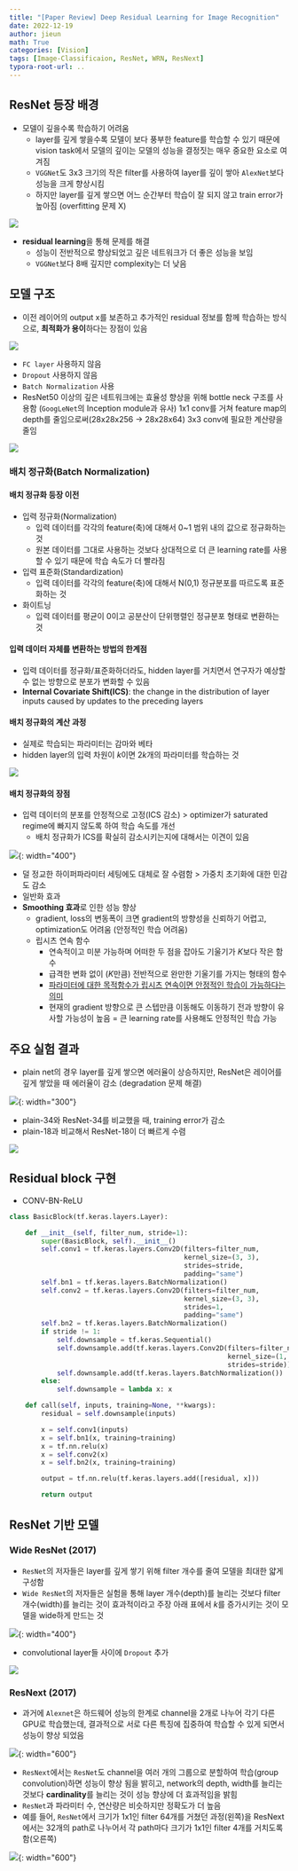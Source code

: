 ```yaml
---
title: "[Paper Review] Deep Residual Learning for Image Recognition"
date: 2022-12-19
author: jieun
math: True
categories: [Vision]
tags: [Image-Classificaion, ResNet, WRN, ResNext]
typora-root-url: ..
---
```


## ResNet 등장 배경
- 모델이 깊을수록 학습하기 어려움
  - layer를 깊게 쌓을수록 모델이 보다 풍부한 feature를 학습할 수 있기 때문에 vision task에서 모델의 깊이는 모델의 성능을 결정짓는 매우 중요한 요소로 여겨짐
  - `VGGNet`도 3x3 크기의 작은 filter를 사용하여 layer를 깊이 쌓아 `AlexNet`보다 성능을 크게 향상시킴
  - 하지만 layer를 깊게 쌓으면 어느 순간부터 학습이 잘 되지 않고 train error가 높아짐 (overfitting 문제 X)

![](/assets/img/resnet/resnet0.PNG)

- **residual learning**을 통해 문제를 해결
  - 성능이 전반적으로 향상되었고 깊은 네트워크가 더 좋은 성능을 보임
  - `VGGNet`보다 8배 깊지만 complexity는 더 낮음
  
  
## 모델 구조
- 이전 레이어의 output x를 보존하고 추가적인 residual 정보를 함께 학습하는 방식으로, **최적화가 용이**하다는 장점이 있음

![](/assets/img/resnet/residual.jpg)

- `FC layer` 사용하지 않음
- `Dropout` 사용하지 않음
- `Batch Normalization` 사용
- ResNet50 이상의 깊은 네트워크에는 효율성 향상을 위해 bottle neck 구조를 사용함 (`GoogLeNet`의 Inception module과 유사)
  1x1 conv를 거쳐 feature map의 depth를 줄임으로써(28x28x256 $\rightarrow$ 28x28x64) 3x3 conv에 필요한 계산량을 줄임


![](/assets/img/resnet/bottleneck.jpg)



### 배치 정규화(Batch Normalization)

#### 배치 정규화 등장 이전
- 입력 정규화(Normalization)
  - 입력 데이터를 각각의 feature(축)에 대해서 0~1 범위 내의 값으로 정규화하는 것
  - 원본 데이터를 그대로 사용하는 것보다 상대적으로 더 큰 learning rate를 사용할 수 있기 때문에 학습 속도가 더 빨라짐
- 입력 표준화(Standardization)
  - 입력 데이터를 각각의 feature(축)에 대해서 N(0,1) 정규분포를 따르도록 표준화하는 것
- 화이트닝
  - 입력 데이터를 평균이 0이고 공분산이 단위행렬인 정규분포 형태로 변환하는 것

#### 입력 데이터 자체를 변환하는 방법의 한계점
- 입력 데이터를 정규화/표준화하더라도, hidden layer를 거치면서 연구자가 예상할 수 없는 방향으로 분포가 변화할 수 있음
- **Internal Covariate Shift(ICS)**: the change in the distribution of layer inputs caused by updates to the preceding layers



#### 배치 정규화의 계산 과정
- 실제로 학습되는 파라미터는 감마와 베타
- hidden layer의 입력 차원이 $k$이면 $2k$개의 파라미터를 학습하는 것

![](/assets/img/resnet/bn2.jpg)

#### 배치 정규화의 장점
- 입력 데이터의 분포를 안정적으로 고정(ICS 감소) > optimizer가 saturated regime에 빠지지 않도록 하여 학습 속도를 개선
  - 배치 정규화가 ICS를 확실히 감소시키는지에 대해서는 이견이 있음

![](/assets/img/resnet/bn1.jpg){: width="400"}

- 덜 정교한 하이퍼파라미터 세팅에도 대체로 잘 수렴함 > 가중치 초기화에 대한 민감도 감소
- 일반화 효과
- **Smoothing 효과**로 인한 성능 향상
  - gradient, loss의 변동폭이 크면 gradient의 방향성을 신뢰하기 어렵고, optimization도 어려움 (안정적인 학습 어려움)
  - 립시츠 연속 함수
    - 연속적이고 미분 가능하며 어떠한 두 점을 잡아도 기울기가 $K$보다 작은 함수
    - 급격한 변화 없이 ($K$만큼) 전반적으로 완만한 기울기를 가지는 형태의 함수
    - <u>파라미터에 대한 목적함수가 립시츠 연속이면 안정적인 학습이 가능하다는 의미</u>
    - 현재의 gradient 방향으로 큰 스텝만큼 이동해도 이동하기 전과 방향이 유사할 가능성이 높음
      = 큰 learning rate를 사용해도 안정적인 학습 가능
    



## 주요 실험 결과

- plain net의 경우 layer를 깊게 쌓으면 에러율이 상승하지만, ResNet은 레이어를 깊게 쌓았을 때 에러율이 감소 (degradation 문제 해결)

![](/assets/img/resnet/res1.jpg){: width="300"}

- plain-34와 ResNet-34를 비교했을 때, training error가 감소
- plain-18과 비교해서 ResNet-18이 더 빠르게 수렴

![](/assets/img/resnet/res2.jpg)



## Residual block 구현

- CONV-BN-ReLU
```python
class BasicBlock(tf.keras.layers.Layer):

    def __init__(self, filter_num, stride=1):
        super(BasicBlock, self).__init__()
        self.conv1 = tf.keras.layers.Conv2D(filters=filter_num,
                                            kernel_size=(3, 3),
                                            strides=stride,
                                            padding="same")
        self.bn1 = tf.keras.layers.BatchNormalization()
        self.conv2 = tf.keras.layers.Conv2D(filters=filter_num,
                                            kernel_size=(3, 3),
                                            strides=1,
                                            padding="same")
        self.bn2 = tf.keras.layers.BatchNormalization()
        if stride != 1:
            self.downsample = tf.keras.Sequential()
            self.downsample.add(tf.keras.layers.Conv2D(filters=filter_num,
                                                       kernel_size=(1, 1),
                                                       strides=stride))
            self.downsample.add(tf.keras.layers.BatchNormalization())
        else:
            self.downsample = lambda x: x

    def call(self, inputs, training=None, **kwargs):
        residual = self.downsample(inputs)

        x = self.conv1(inputs)
        x = self.bn1(x, training=training)
        x = tf.nn.relu(x)
        x = self.conv2(x)
        x = self.bn2(x, training=training)

        output = tf.nn.relu(tf.keras.layers.add([residual, x]))

        return output
```



## ResNet 기반 모델

### Wide ResNet (2017)
- `ResNet`의 저자들은 layer를 깊게 쌓기 위해 filter 개수를 줄여 모델을 최대한 얇게 구성함
- `Wide ResNet`의 저자들은 실험을 통해 layer 개수(depth)를 늘리는 것보다 filter 개수(width)를 늘리는 것이 효과적이라고 주장
  아래 표에서 $k$를 증가시키는 것이 모델을 wide하게 만드는 것

![](/assets/img/resnet/WRN1.jpg){: width="400"}

- convolutional layer들 사이에 `Dropout` 추가

![](/assets/img/resnet/WRN.jpg)

### ResNext (2017)
- 과거에 `Alexnet`은 하드웨어 성능의 한계로 channel을 2개로 나누어 각기 다른 GPU로 학습했는데, 결과적으로 서로 다른 특징에 집중하여 학습할 수 있게 되면서 성능이 향상 되었음

![](/assets/img/resnet/alexnet.jpg){: width="600"}

- `ResNext`에서는 `ResNet`도 channel을 여러 개의 그룹으로 분할하여 학습(group convolution)하면 성능이 향상 됨을 밝히고, network의 depth, width를 늘리는 것보다 **cardinality**를 늘리는 것이 성능 향상에 더 효과적임을 밝힘
- `ResNet`과 파라미터 수, 연산량은 비슷하지만 정확도가 더 높음
- 예를 들어, `ResNet`에서 크기가 1x1인 filter 64개를 거쳤던 과정(왼쪽)을 ResNext에서는 32개의 path로 나누어서 각 path마다 크기가 1x1인 filter 4개를 거치도록 함(오른쪽)

![](/assets/img/resnet/resnext.jpg){: width="600"}
